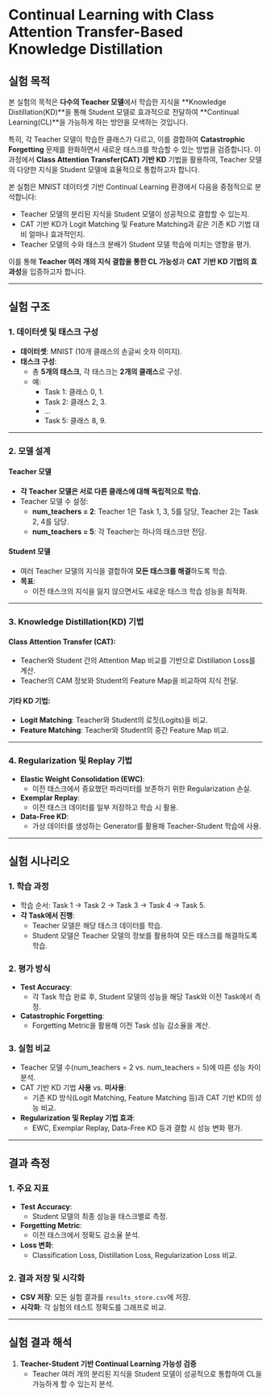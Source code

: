 # **Continual Learning with Class Attention Transfer-Based Knowledge Distillation**

## **실험 목적**

본 실험의 목적은 **다수의 Teacher 모델**에서 학습한 지식을 **Knowledge Distillation(KD)**을 통해 Student 모델로 효과적으로 전달하여 **Continual Learning(CL)**을 가능하게 하는 방안을 모색하는 것입니다.

특히, 각 Teacher 모델이 학습한 클래스가 다르고, 이를 결합하여 **Catastrophic Forgetting** 문제를 완화하면서 새로운 태스크를 학습할 수 있는 방법을 검증합니다. 이 과정에서 **Class Attention Transfer(CAT) 기반 KD** 기법을 활용하여, Teacher 모델의 다양한 지식을 Student 모델에 효율적으로 통합하고자 합니다.

본 실험은 MNIST 데이터셋 기반 Continual Learning 환경에서 다음을 중점적으로 분석합니다:

- Teacher 모델의 분리된 지식을 Student 모델이 성공적으로 결합할 수 있는지.
- CAT 기반 KD가 Logit Matching 및 Feature Matching과 같은 기존 KD 기법 대비 얼마나 효과적인지.
- Teacher 모델의 수와 태스크 분배가 Student 모델 학습에 미치는 영향을 평가.

이를 통해 **Teacher 여러 개의 지식 결합을 통한 CL 가능성**과 **CAT 기반 KD 기법의 효과성**을 입증하고자 합니다.

---

## **실험 구조**

### **1. 데이터셋 및 태스크 구성**

- **데이터셋**: MNIST (10개 클래스의 손글씨 숫자 이미지).
- **태스크 구성**:
  - 총 **5개의 태스크**, 각 태스크는 **2개의 클래스**로 구성.
  - 예:
    - Task 1: 클래스 0, 1.
    - Task 2: 클래스 2, 3.
    - ...
    - Task 5: 클래스 8, 9.

---

### **2. 모델 설계**

#### **Teacher 모델**
- **각 Teacher 모델은 서로 다른 클래스에 대해 독립적으로 학습.**
- Teacher 모델 수 설정:
  - **num_teachers = 2**: 
    Teacher 1은 Task 1, 3, 5를 담당, Teacher 2는 Task 2, 4를 담당.
  - **num_teachers = 5**:
    각 Teacher는 하나의 태스크만 전담.

#### **Student 모델**
- 여러 Teacher 모델의 지식을 결합하여 **모든 태스크를 해결**하도록 학습.
- **목표**:
  - 이전 태스크의 지식을 잃지 않으면서도 새로운 태스크 학습 성능을 최적화.

---

### **3. Knowledge Distillation(KD) 기법**

#### **Class Attention Transfer (CAT)**:
- Teacher와 Student 간의 Attention Map 비교를 기반으로 Distillation Loss를 계산.
- Teacher의 CAM 정보와 Student의 Feature Map을 비교하여 지식 전달.

#### **기타 KD 기법**:
- **Logit Matching**: Teacher와 Student의 로짓(Logits)을 비교.
- **Feature Matching**: Teacher와 Student의 중간 Feature Map 비교.

---

### **4. Regularization 및 Replay 기법**

- **Elastic Weight Consolidation (EWC)**:
  - 이전 태스크에서 중요했던 파라미터를 보존하기 위한 Regularization 손실.
- **Exemplar Replay**:
  - 이전 태스크 데이터를 일부 저장하고 학습 시 활용.
- **Data-Free KD**:
  - 가상 데이터를 생성하는 Generator를 활용해 Teacher-Student 학습에 사용.

---

## **실험 시나리오**

### **1. 학습 과정**
- 학습 순서: Task 1 → Task 2 → Task 3 → Task 4 → Task 5.
- **각 Task에서 진행**:
  - Teacher 모델은 해당 태스크 데이터를 학습.
  - Student 모델은 Teacher 모델의 정보를 활용하여 모든 태스크를 해결하도록 학습.

### **2. 평가 방식**
- **Test Accuracy**:
  - 각 Task 학습 완료 후, Student 모델의 성능을 해당 Task와 이전 Task에서 측정.
- **Catastrophic Forgetting**:
  - Forgetting Metric을 활용해 이전 Task 성능 감소율을 계산.

### **3. 실험 비교**
- Teacher 모델 수(num_teachers = 2 vs. num_teachers = 5)에 따른 성능 차이 분석.
- CAT 기반 KD 기법 **사용** vs. **미사용**:
  - 기존 KD 방식(Logit Matching, Feature Matching 등)과 CAT 기반 KD의 성능 비교.
- **Regularization 및 Replay 기법 효과**:
  - EWC, Exemplar Replay, Data-Free KD 등과 결합 시 성능 변화 평가.

---

## **결과 측정**

### **1. 주요 지표**
- **Test Accuracy**:
  - Student 모델의 최종 성능을 태스크별로 측정.
- **Forgetting Metric**:
  - 이전 태스크에서 정확도 감소율 분석.
- **Loss 변화**:
  - Classification Loss, Distillation Loss, Regularization Loss 비교.

### **2. 결과 저장 및 시각화**
- **CSV 저장**: 모든 실험 결과를 `results_store.csv`에 저장.
- **시각화**: 각 실험의 테스트 정확도를 그래프로 비교.

---

## **실험 결과 해석**

1. **Teacher-Student 기반 Continual Learning 가능성 검증**  
   - Teacher 여러 개의 분리된 지식을 Student 모델이 성공적으로 통합하여 CL을 가능하게 할 수 있는지 분석.
